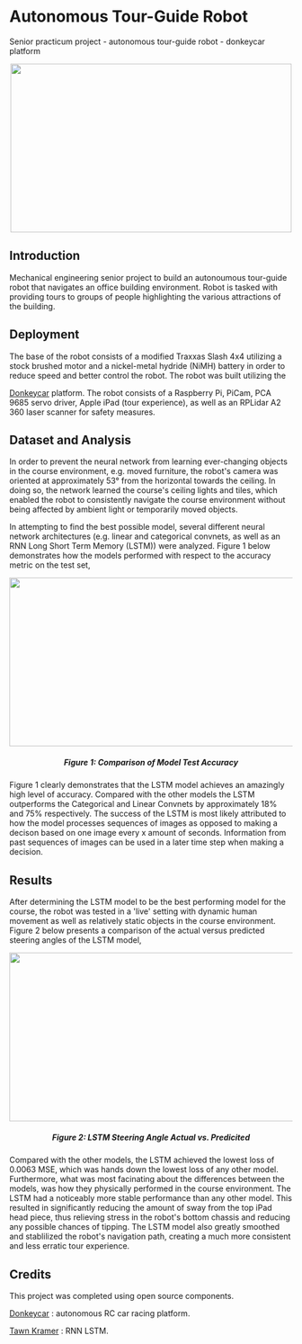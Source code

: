 <h1 align="left">  Autonomous Tour-Guide Robot  </h1>
<p align="left"> Senior practicum project - autonomous tour-guide robot - donkeycar platform </p>

<p align="center">
  <img width="500" height="300" src="https://github.com/weretew/Autonomous-Tour-Guide-Robot/blob/master/tour_guide_robot.gif?raw=true">
</p>


<h2 align="left"> Introduction </h2>
<p align="left"> Mechanical engineering senior project to build an autonoumous tour-guide robot that navigates an office building environment. Robot is tasked with providing tours to groups of people highlighting the various attractions of the building. </p>


<h2 align="left"> Deployment </h2>
<p align="left"> The base of the robot consists of a modified Traxxas Slash 4x4 utilizing a stock brushed motor and a nickel-metal hydride (NiMH) battery in order to reduce speed and better control the robot. The robot was built utilizing the
  
  [Donkeycar](https://github.com/wroscoe/donkey) platform. The robot consists of a Raspberry Pi, PiCam, PCA 9685 servo driver, Apple iPad (tour experience), as well as an RPLidar A2 360 laser scanner for safety measures.</p>

<h2 align="left"> Dataset and Analysis </h2>
<p align="left"> In order to prevent the neural network from learning ever-changing objects in the course environment, e.g. moved furniture, the robot's camera was oriented at approximately 53° from the horizontal towards the ceiling.  In doing so, the network learned the course's ceiling lights and tiles, which enabled the robot to consistently navigate the course environment without being affected by ambient light or temporarily moved objects.
</p>

<p align="left"> In attempting to find the best possible model, several different neural network architectures (e.g. linear and categorical convnets, as well as an RNN Long Short Term Memory (LSTM)) were analyzed. Figure 1 below demonstrates how the models performed with respect to the accuracy metric on the test set,
</p>

<p align="center">
  <img width="700" height="300" src="https://github.com/weretew/Autonomous-Tour-Guide-Robot/blob/master/model_accuracy_comparison.png?raw=true"
</p>
  
<h5 align="center"> Figure 1: Comparison of Model Test Accuracy </h5>
  
<p align="left"> Figure 1 clearly demonstrates that the LSTM model achieves an amazingly high level of accuracy. Compared with the other models the LSTM outperforms the Categorical and Linear Convnets by approximately 18% and 75% respectively. The success of the LSTM is most likely attributed to how the model processes sequences of images as opposed to making a decison based on one image every x amount of seconds. Information from past sequences of images can be used in a later time step when making a decision.    
<h2 align="left"> Results </h2>

<p align="left"> After determining the LSTM model to be the best performing model for the course, the robot was tested in a 'live' setting with dynamic human movement as well as relatively static objects in the course environment.  Figure 2 below presents a comparison of the actual versus predicted steering angles of the LSTM model,</p>
<p align="center">
  <img width ="700" height="300" src="https://github.com/weretew/Autonomous-Tour-Guide-Robot/blob/master/lstm_steering_plot.png?raw=true"
</p>
<h5 align="center"> Figure 2: LSTM Steering Angle Actual vs. Predicited </h5>

<p align="left"> Compared with the other models, the LSTM achieved the lowest loss of 0.0063 MSE, which was hands down the lowest loss of any other model.  Furthermore, what was most facinating about the differences between the models, was how they physically performed in the course environment. The LSTM had a noticeably more stable performance than any other model.  This resulted in significantly reducing the amount of sway from the top iPad head piece, thus relieving stress in the robot's bottom chassis and reducing any possible chances of tipping. The LSTM model also greatly smoothed and stablilized the robot's navigation path, creating a much more consistent and less erratic tour experience.  
</p>

<h2 align="left"> Credits </h2>
<p align="left"> This project was completed using open source components.</p>
<p align="left"> 
  
  [Donkeycar](https://github.com/wroscoe/donkey)
   : autonomous RC car racing platform.</p>
  
<p align="left">
  
  [Tawn Kramer](https://github.com/tawnkramer/donkey/blob/master/donkeycar/parts/keras.py)
   : RNN LSTM. </p>

